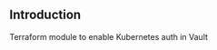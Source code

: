 ## Introduction
Terraform module to enable Kubernetes auth in Vault

<!-- BEGIN_TF_DOCS -->
<!-- END_TF_DOCS -->
